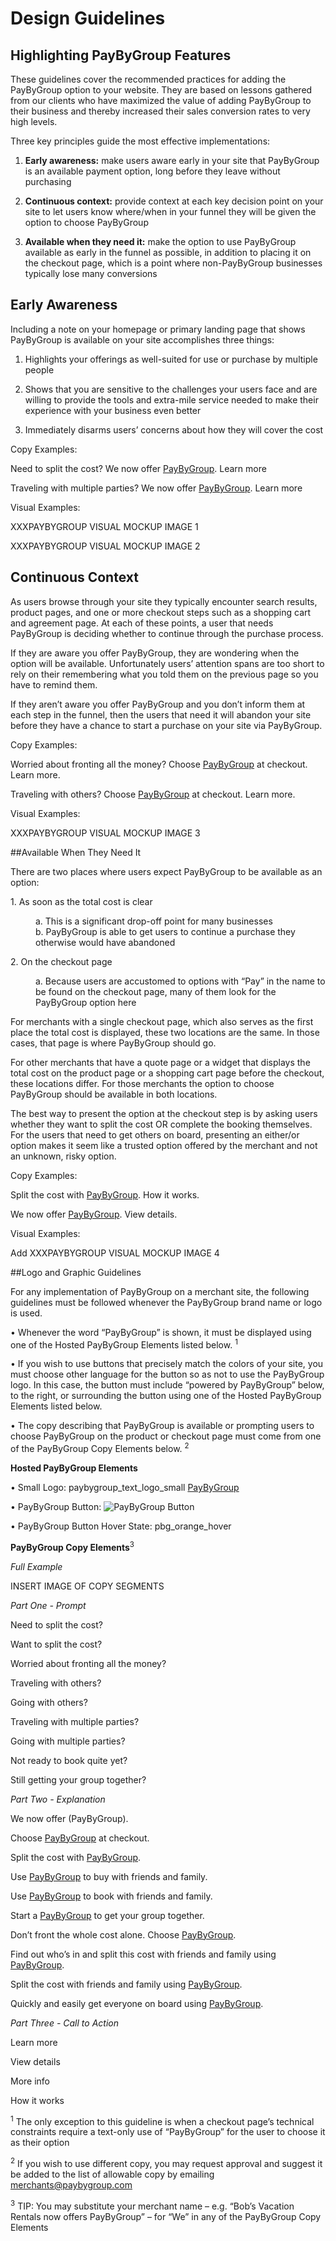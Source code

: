 # Design Guidelines 
## Highlighting PayByGroup Features

These guidelines cover the recommended practices for adding the PayByGroup option to your website. They are based on lessons gathered from our clients who have maximized the value of adding PayByGroup to their business and thereby increased their sales conversion rates to very high levels.

Three key principles guide the most effective implementations:

1.	**Early awareness:** make users aware early in your site that PayByGroup is an available payment option, long before they leave without purchasing 

2.	**Continuous context:** provide context at each key decision point on your site to let users know where/when in your funnel they will be given the option to choose PayByGroup

3.	**Available when they need it:** make the option to use PayByGroup available as early in the funnel as possible, in addition to placing it on the checkout page, which is a point where non-PayByGroup businesses typically lose many conversions

## Early Awareness

Including a note on your homepage or primary landing page that shows PayByGroup is available on your site accomplishes three things:

1.	Highlights your offerings as well-suited for use or purchase by multiple people

2.	Shows that you are sensitive to the challenges your users face and are willing to provide the tools and extra-mile service needed to make their experience with your business even better

3.	Immediately disarms users’ concerns about how they will cover the cost

Copy Examples:

Need to split the cost? We now offer [PayByGroup](http://paybygroup.com). Learn more   

Traveling with multiple parties? We now offer [PayByGroup](http://paybygroup.com). Learn more


Visual Examples:

XXXPAYBYGROUP VISUAL MOCKUP IMAGE 1

XXXPAYBYGROUP VISUAL MOCKUP IMAGE 2


## Continuous Context
As users browse through your site they typically encounter search results, product pages, and one or more checkout steps such as a shopping cart and agreement page. At each of these points, a user that needs PayByGroup is deciding whether to continue through the purchase process. 

If they are aware you offer PayByGroup, they are wondering when the option will be available. Unfortunately users’ attention spans are too short to rely on their remembering what you told them on the previous page so you have to remind them. 

If they aren’t aware you offer PayByGroup and you don’t inform them at each step in the funnel, then the users that need it will abandon your site before they have a chance to start a purchase on your site via PayByGroup.

Copy Examples:

Worried about fronting all the money? Choose [PayByGroup](http://paybygroup.com) at checkout. Learn more.

Traveling with others? Choose [PayByGroup](http://paybygroup.com) at checkout. Learn more.

Visual Examples:

XXXPAYBYGROUP VISUAL MOCKUP IMAGE 3

##Available When They Need It

There are two places where users expect PayByGroup to be available as an option:
<dl>
<il>1.  As soon as the total cost is clear </il></p>


<dd>a.	This is a significant drop-off point for many businesses </dd>

<dd>b.	PayByGroup is able to get users to continue a purchase they otherwise would have abandoned </dd>

<il>2.	On the checkout page </il>

<dd>a.	Because users are accustomed to options with “Pay” in the name to be found on the checkout page, many of them look for the PayByGroup option here </dl>
</dd>

For merchants with a single checkout page, which also serves as the first place the total cost is displayed, these two locations are the same. In those cases, that page is where PayByGroup should go.

For other merchants that have a quote page or a widget that displays the total cost on the product page or a shopping cart page before the checkout, these locations differ. For those merchants the option to choose PayByGroup should be available in both locations.

The best way to present the option at the checkout step is by asking users whether they want to split the cost OR complete the booking themselves. For the users that need to get others on board, presenting an either/or option makes it seem like a trusted option offered by the merchant and not an unknown, risky option. 


Copy Examples:


Split the cost with [PayByGroup](http://paybygroup.com). How it works.

We now offer [PayByGroup](http://paybygroup.com). View details.

Visual Examples:

Add XXXPAYBYGROUP VISUAL MOCKUP IMAGE 4

##Logo and Graphic Guidelines

For any implementation of PayByGroup on a merchant site, the following guidelines must be followed whenever the PayByGroup brand name or logo is used.

•	Whenever the word “PayByGroup” is shown, it must be displayed using one of the Hosted PayByGroup Elements listed below. <sup>1</sup> 

•	If you wish to use buttons that precisely match the colors of your site, you must choose other language for the button so as not to use the PayByGroup logo. In this case, the button must include “powered by PayByGroup” below, to the right, or surrounding the button using one of the Hosted PayByGroup Elements listed below. 

•	The copy describing that PayByGroup is available or prompting users to choose PayByGroup on the product or checkout page must come from one of the PayByGroup Copy Elements below. <sup>2</sup>

**Hosted PayByGroup Elements**

•	Small Logo: paybygroup_text_logo_small [PayByGroup](http://paybygroup.com)

•	PayByGroup Button: ![PayByGroup Button](/images/pbg_orange.png) 

•	PayByGroup Button Hover State: pbg_orange_hover  

**PayByGroup Copy Elements**<sup>3</sup>
<p> <i> Full Example </i> </p>

INSERT IMAGE OF COPY SEGMENTS

<p> <i> Part One - Prompt </i> </p>
Need to split the cost?

Want to split the cost?

Worried about fronting all the money? 

Traveling with others? 

Going with others?

Traveling with multiple parties? 

Going with multiple parties?

Not ready to book quite yet?

Still getting your group together?


<p> <i> Part Two - Explanation </i> </p>

We now offer (PayByGroup).

Choose [PayByGroup](http://paybygroup.com) at checkout.

Split the cost with [PayByGroup](http://paybygroup.com).

Use [PayByGroup](http://paybygroup.com) to buy with friends and family.

Use [PayByGroup](http://paybygroup.com) to book with friends and family.

Start a [PayByGroup](http://paybygroup.com) to get your group together.

Don’t front the whole cost alone. Choose [PayByGroup](http://paybygroup.com).

Find out who’s in and split this cost with friends and family using [PayByGroup](http://paybygroup.com).

Split the cost with friends and family using [PayByGroup](http://paybygroup.com).

Quickly and easily get everyone on board using [PayByGroup](http://paybygroup.com).


<p> <i> Part Three - Call to Action </i> </p>

Learn more

View details

More info

How it works

<sup>1</sup>  The only exception to this guideline is when a checkout page’s technical constraints require a text-only use of “PayByGroup” for the user to choose it as their option

<sup>2</sup>  If you wish to use different copy, you may request approval and suggest it be added to the list of allowable copy by emailing merchants@paybygroup.com 

<sup>3</sup>  TIP: You may substitute your merchant name – e.g. “Bob’s Vacation Rentals now offers PayByGroup” – for “We” in any of the PayByGroup Copy Elements
